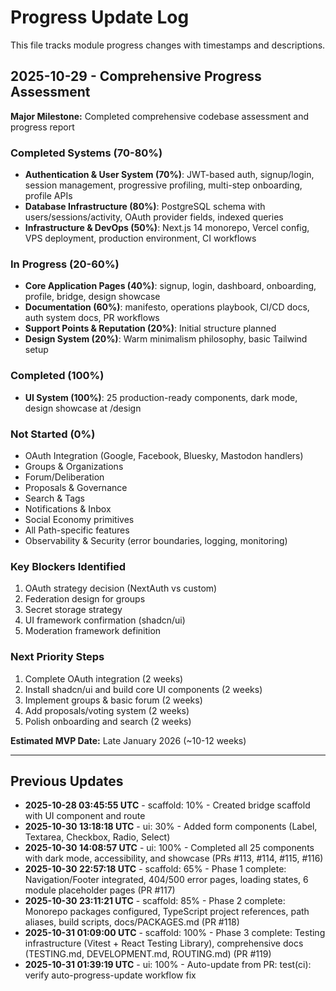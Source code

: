 # Progress Update Log

This file tracks module progress changes with timestamps and descriptions.

## 2025-10-29 - Comprehensive Progress Assessment

**Major Milestone:** Completed comprehensive codebase assessment and progress report

### Completed Systems (70-80%)
- **Authentication & User System (70%)**: JWT-based auth, signup/login, session management, progressive profiling, multi-step onboarding, profile APIs
- **Database Infrastructure (80%)**: PostgreSQL schema with users/sessions/activity, OAuth provider fields, indexed queries
- **Infrastructure & DevOps (50%)**: Next.js 14 monorepo, Vercel config, VPS deployment, production environment, CI workflows

### In Progress (20-60%)
- **Core Application Pages (40%)**: signup, login, dashboard, onboarding, profile, bridge, design showcase
- **Documentation (60%)**: manifesto, operations playbook, CI/CD docs, auth system docs, PR workflows
- **Support Points & Reputation (20%)**: Initial structure planned
- **Design System (20%)**: Warm minimalism philosophy, basic Tailwind setup

### Completed (100%)
- **UI System (100%)**: 25 production-ready components, dark mode, design showcase at /design

### Not Started (0%)
- OAuth Integration (Google, Facebook, Bluesky, Mastodon handlers)
- Groups & Organizations
- Forum/Deliberation
- Proposals & Governance
- Search & Tags
- Notifications & Inbox
- Social Economy primitives
- All Path-specific features
- Observability & Security (error boundaries, logging, monitoring)

### Key Blockers Identified
1. OAuth strategy decision (NextAuth vs custom)
2. Federation design for groups
3. Secret storage strategy
4. UI framework confirmation (shadcn/ui)
5. Moderation framework definition

### Next Priority Steps
1. Complete OAuth integration (2 weeks)
2. Install shadcn/ui and build core UI components (2 weeks)
3. Implement groups & basic forum (2 weeks)
4. Add proposals/voting system (2 weeks)
5. Polish onboarding and search (2 weeks)

**Estimated MVP Date:** Late January 2026 (~10-12 weeks)

---

## Previous Updates

- **2025-10-28 03:45:55 UTC** - scaffold: 10% - Created bridge scaffold with UI component and route
- **2025-10-30 13:18:18 UTC** - ui: 30% - Added form components (Label, Textarea, Checkbox, Radio, Select)
- **2025-10-30 14:08:57 UTC** - ui: 100% - Completed all 25 components with dark mode, accessibility, and showcase (PRs #113, #114, #115, #116)
- **2025-10-30 22:57:18 UTC** - scaffold: 65% - Phase 1 complete: Navigation/Footer integrated, 404/500 error pages, loading states, 6 module placeholder pages (PR #117)
- **2025-10-30 23:11:21 UTC** - scaffold: 85% - Phase 2 complete: Monorepo packages configured, TypeScript project references, path aliases, build scripts, docs/PACKAGES.md (PR #118)
- **2025-10-31 01:09:00 UTC** - scaffold: 100% - Phase 3 complete: Testing infrastructure (Vitest + React Testing Library), comprehensive docs (TESTING.md, DEVELOPMENT.md, ROUTING.md) (PR #119)
- **2025-10-31 01:39:19 UTC** - ui: 100% - Auto-update from PR: test(ci): verify auto-progress-update workflow fix
